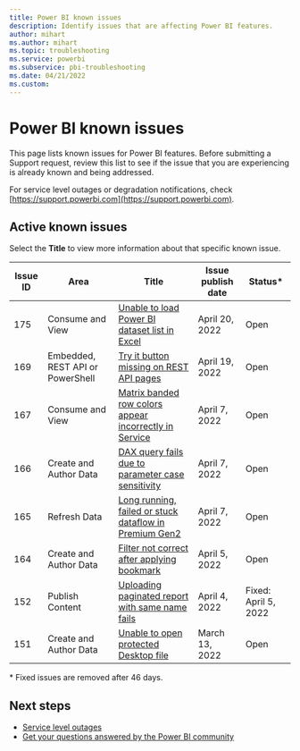 ```yaml
---
title: Power BI known issues
description: Identify issues that are affecting Power BI features. 
author: mihart
ms.author: mihart
ms.topic: troubleshooting    
ms.service: powerbi
ms.subservice: pbi-troubleshooting
ms.date: 04/21/2022  
ms.custom:  
---
```



# Power BI known issues

This page lists known issues for Power BI features. Before submitting a Support request, review this list to see if the issue that you are experiencing is already known and being addressed.

For service level outages or degradation notifications, check [https://support.powerbi.com](https://support.powerbi.com).  

## Active known issues

Select the **Title** to view more information about that specific known issue.

|  Issue ID |  Area                              |  Title           |  Issue publish date |  Status*  |
|-----------|------------------------------------|------------------|---------------------|-----------|
|  175      |  Consume and View                  |  [Unable to load Power BI dataset list in Excel](known-issue-175-unable-to-load-dataset-list-in-excel.md)   |  April 20, 2022        |  Open |
|  169      |  Embedded, REST API or PowerShell  |  [Try it button missing on REST API pages](known-issue-169-try-it-button-missing.md)   |  April 19, 2022        |  Open |
|  167      |  Consume and View                  |  [Matrix banded row colors appear incorrectly in Service](known-issue-167-matrix-banded-row-colors-incorrect-service.md)   |  April 7, 2022        |  Open |
|  166      |  Create and Author Data            |  [DAX query fails due to parameter case sensitivity](known-issue-166-dax-query-fails-parameter-case-sensitivity.md)   |  April 7, 2022        |  Open |
|  165      |  Refresh Data                      |  [Long running, failed or stuck dataflow in Premium Gen2](known-issue-dataflow-on-premium-gen2.md) | April 7, 2022 | Open |
|  164      |  Create and Author Data            |  [Filter not correct after applying bookmark](known-issue-164-filter-not-correct-after-applying-bookmark.md)   |  April 5, 2022        |  Open |
|  152      |  Publish Content                   |  [Uploading paginated report with same name fails](known-issue-152-uploading-paginated-report-with-same-name-fails.md)     |  April 4, 2022        |  Fixed: April 5, 2022 |
|  151      |  Create and Author Data            |  [Unable to open protected Desktop file](known-issue-unable-open-protected-desktop-file.md)     |  March 13, 2022        |  Open |

\* Fixed issues are removed after 46 days.

## Next steps

- [Service level outages](https://support.powerbi.com)
- [Get your questions answered by the Power BI community](https://community.powerbi.com)